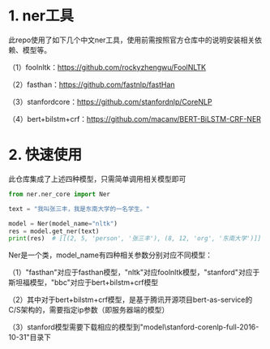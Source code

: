 # 1. ner工具

此repo使用了如下几个中文ner工具，使用前需按照官方仓库中的说明安装相关依赖、模型等。

（1）foolnltk：https://github.com/rockyzhengwu/FoolNLTK

（2）fasthan：https://github.com/fastnlp/fastHan

（3）stanfordcore：https://github.com/stanfordnlp/CoreNLP

（4）bert+bilstm+crf：https://github.com/macanv/BERT-BiLSTM-CRF-NER

# 2. 快速使用

此仓库集成了上述四种模型，只需简单调用相关模型即可

```python
from ner.ner_core import Ner

text = "我叫张三丰，我是东南大学的一名学生。"

model = Ner(model_name="nltk")
res = model.get_ner(text)
print(res)  # [[(2, 5, 'person', '张三丰'), (8, 12, 'org', '东南大学')]]
```

Ner是一个类，model_name有四种相关参数分别对应不同模型：

（1）"fasthan"对应于fasthan模型，"nltk"对应foolnltk模型，"stanford"对应于斯坦福模型，"bbc"对应于bert+bilstm+crf模型

（2）其中对于bert+bilstm+crf模型，是基于腾讯开源项目bert-as-service的C/S架构的，需要指定ip参数（即服务器端的模型）

（3）stanford模型需要下载相应的模型到"model\stanford-corenlp-full-2016-10-31\"目录下